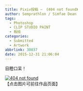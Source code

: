 ```yaml
---
title: Pixiv投稿 – 《404 not found》
author: Semprathlon / Simfae Dean
tags:
  - Photoshop
  - CLIP STUDIO PAINT
  - 板绘
categories:
  - Submitted
  - Artwork
abbrlink: 30037
date: 2015-12-31 21:06:04
---
```

目瞪口呆！

[![404 not found](__ASSETS_HOST_NAME__/2015/12/151205-copy.png)](http://www.pixiv.net/member_illust.php?mode=medium&illust_id=54357280)   
【点击图片可前往作品页面】
